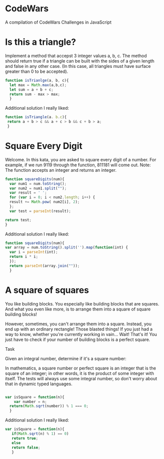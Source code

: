 # CodeWars
A compilation of CodeWars Challenges in JavaScript  

# Is this a triangle? 
Implement a method that accepst 3 integer values a, b, c. The method should return true if a triangle can be built with the sides of a given length and false in any other case. (In this case, all triangles must have surface greater than 0 to be accepted). 

```script.js 
function isTrianlge(a, b, c){ 
  let max = Math.max(a,b,c); 
  let sum = a + b + c; 
  return sum - max > max; 
  } 
  ``` 
 Additional solution I really liked: 
 ```script.js 
 function isTriangle(a. b.c){ 
  return a + b > c && a + c > b && c + b > a; 
  } 
  ``` 
  
# Square Every Digit  
Welcome. In this kata, you are asked to square every digit of a number.
For example, if we run 9119 through the function, 811181 will come out.
Note: The function accepts an integer and returns an integer. 

```script.js 
function squareDigits(num){
  var num1 = num.toString(); 
  var num2 = num1.split(""); 
  var result = ' ';
  for (var i = 0; i < num2.length; i++) { 
  result += Math.pow( num2[i], 2); 
  }; 
  var test = parseInt(result); 

return test;
}
``` 

Additional solution I really liked: 
```script.js 
function squareDigits(num){ 
var array = num.toString().split('').map(function(int) { 
  var i = parseInt(int); 
  return i * i; 
  }); 
  return parseInt(array.join("")); 
  }  
  ```



# A square of squares

You like building blocks. You especially like building blocks that are squares. And what you even like more, is to arrange them into a square of square building blocks!

However, sometimes, you can't arrange them into a square. Instead, you end up with an ordinary rectangle! Those blasted things! If you just had a way to know, whether you're currently working in vain… Wait! That's it! You just have to check if your number of building blocks is a perfect square.

Task

Given an integral number, determine if it's a square number:

In mathematics, a square number or perfect square is an integer that is the square of an integer; in other words, it is the product of some integer with itself.
The tests will always use some integral number, so don't worry about that in dynamic typed languages.

```script.js

var isSquare = function(n){ 
	var number = n; 
  return(Math.sqrt(number)) % 1 === 0; 
  } 
  ``` 
 Additional solution I really liked: 
 ```script.js 
 var isSquare = function(n){ 
 	if(Math.sqrt(n) % 1) == 0) 
	return true; 
	else 
	return false; 
	} 
```
